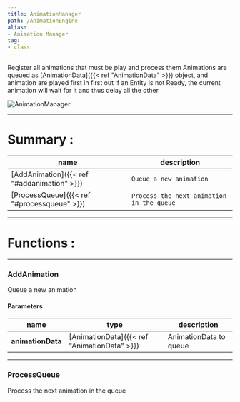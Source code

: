 ```yaml
---
title: AnimationManager
path: /AnimationEngine
alias: 
- Animation Manager
tag: 
- class
---
```

Register all animations that must be play and process them
Animations are queued as [AnimationData]({{< ref "AnimationData" >}}) object, and animation are played first in first out
If an Entity is not Ready, the current animation will wait for it and thus delay all the other  

![AnimationManager](AnimationManager.svg "AnimationManager")

---
# Summary :
name|description
----|----
[AddAnimation]({{< ref "#addanimation" >}}) | `Queue a new animation`
[ProcessQueue]({{< ref "#processqueue" >}}) | `Process the next animation in the queue`

---
# Functions :

---
### AddAnimation
Queue a new animation

#### Parameters
name|type|description
-----|-----|-----
**animationData**|[AnimationData]({{< ref "AnimationData" >}})|AnimationData to queue

---
### ProcessQueue
Process the next animation in the queue
